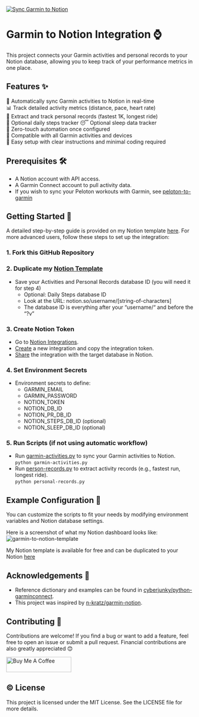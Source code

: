 [![Sync Garmin to Notion](https://github.com/chloevoyer/garmin-to-notion/actions/workflows/sync_garmin_to_notion.yml/badge.svg?branch=main)](https://github.com/chloevoyer/garmin-to-notion/actions/workflows/sync_garmin_to_notion.yml)
# Garmin to Notion Integration :watch:
This project connects your Garmin activities and personal records to your Notion database, allowing you to keep track of your performance metrics in one place.

## Features :sparkles:  
  🔄  Automatically sync Garmin activities to Notion in real-time  
  📊  Track detailed activity metrics (distance, pace, heart rate)  
  🎯  Extract and track personal records (fastest 1K, longest ride)  
  👣  Optional daily steps tracker
  😴  Optional sleep data tracker  
  🤖  Zero-touch automation once configured  
  📱  Compatible with all Garmin activities and devices  
  🔧  Easy setup with clear instructions and minimal coding required  

## Prerequisites :hammer_and_wrench:  
- A Notion account with API access.
- A Garmin Connect account to pull activity data.
- If you wish to sync your Peloton workouts with Garmin, see [peloton-to-garmin](https://github.com/philosowaffle/peloton-to-garmin)
## Getting Started :dart:
A detailed step-by-step guide is provided on my Notion template [here](https://chloevoyer.notion.site/Set-up-Guide-17915ce7058880559a3ac9f8a0720046).
For more advanced users, follow these steps to set up the integration:
### 1. Fork this GitHub Repository
### 2. Duplicate my [Notion Template](https://www.notion.so/templates/fitness-tracker-738)
* Save your Activities and Personal Records database ID (you will need it for step 4)
  * Optional: Daily Steps database ID
  * Look at the URL: notion.so/username/[string-of-characters]
  * The database ID is everything after your “username/“ and before the “?v”
### 3. Create Notion Token
* Go to [Notion Integrations](https://www.notion.so/profile/integrations).
* [Create](https://developers.notion.com/docs/create-a-notion-integration) a new integration and copy the integration token.
* [Share](https://www.notion.so/help/add-and-manage-connections-with-the-api#enterprise-connection-settings) the integration with the target database in Notion.
### 4. Set Environment Secrets
* Environment secrets to define:
  * GARMIN_EMAIL
  * GARMIN_PASSWORD
  * NOTION_TOKEN
  * NOTION_DB_ID
  * NOTION_PR_DB_ID
  * NOTION_STEPS_DB_ID (optional)
  * NOTION_SLEEP_DB_ID (optional)
### 5. Run Scripts (if not using automatic workflow)
* Run [garmin-activities.py](https://github.com/chloevoyer/garmin-to-notion/blob/main/garmin-activities.py) to sync your Garmin activities to Notion.  
`python garmin-activities.py`
* Run [person-records.py](https://github.com/chloevoyer/garmin-to-notion/blob/main/personal-records.py) to extract activity records (e.g., fastest run, longest ride).  
`python personal-records.py` 
## Example Configuration :pencil:  
You can customize the scripts to fit your needs by modifying environment variables and Notion database settings.  

Here is a screenshot of what my Notion dashboard looks like:  
![garmin-to-notion-template](https://github.com/user-attachments/assets/b37077cc-fe87-466f-9424-8ba9e4efa909)


My Notion template is available for free and can be duplicated to your Notion [here](https://www.notion.so/templates/fitness-tracker-738)

## Acknowledgements :raised_hands:  
- Reference dictionary and examples can be found in [cyberjunky/python-garminconnect](https://github.com/cyberjunky/python-garminconnect.git).
- This project was inspired by [n-kratz/garmin-notion](https://github.com/n-kratz/garmin-notion.git).
## Contributing :handshake:   
Contributions are welcome! If you find a bug or want to add a feature, feel free to open an issue or submit a pull request. Financial contributions are also greatly appreciated :blush:    

<a href="https://www.buymeacoffee.com/cvoyer" target="_blank"><img src="https://cdn.buymeacoffee.com/buttons/default-orange.png" alt="Buy Me A Coffee" height="41" width="174"></a>   

## :copyright: License  
This project is licensed under the MIT License. See the LICENSE file for more details.